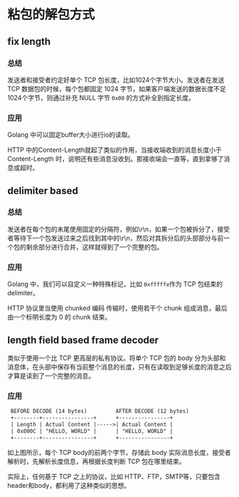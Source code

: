 # 粘包的解包方式

## fix length

### 总结

发送者和接受者约定好单个 TCP 包长度，比如1024个字节大小。发送者在发送 TCP 数据包的时候，每个包都固定 1024 字节，如果客户端发送的数据长度不足1024个字节，则通过补充 NULL 字节 `0x00` 的方式补全到指定长度。

### 应用

Golang 中可以固定buffer大小进行io的读取。

HTTP 中的Content-Length就起了类似的作用，当接收端收到的消息长度小于 Content-Length 时，说明还有些消息没收到。那接收端会一直等，直到拿够了消息或超时。

## delimiter based

### 总结

发送者在每个包的末尾使用固定的分隔符，例如\r\n，如果一个包被拆分了，接受者等待下一个包发送过来之后找到其中的\r\n，然后对其拆分后的头部部分与前一个包的剩余部分进行合并，这样就得到了一个完整的包。

### 应用

Golang 中，我们可以自定义一种特殊标记，比如 `0xfffffe`作为 TCP 包结束的 delimiter。

HTTP 协议里当使用 chunked 编码 传输时，使用若干个 chunk 组成消息，最后由一个标明长度为 0 的 chunk 结束。

## length field based frame decoder

类似于使用一个比 TCP 更高层的私有协议。将单个 TCP 包的 body 分为头部和消息体，在头部中保存有当前整个消息的长度，只有在读取到足够长度的消息之后才算是读到了一个完整的消息。

### 应用

```txt
 BEFORE DECODE (14 bytes)         AFTER DECODE (12 bytes)
 +--------+----------------+      +----------------+
 | Length | Actual Content |----->| Actual Content |
 | 0x000C | "HELLO, WORLD" |      | "HELLO, WORLD" |
 +--------+----------------+      +----------------+
```

如上图所示，每个 TCP body的前两个字节，存储此 body 实际消息长度，接受者解析时，先解析长度信息，再根据长度判断 TCP 包在哪里结束。

实际上，任何基于 TCP 之上的协议，比如 HTTP、FTP，SMTP等，只要包含header和body，都利用了这种类似的思想。

